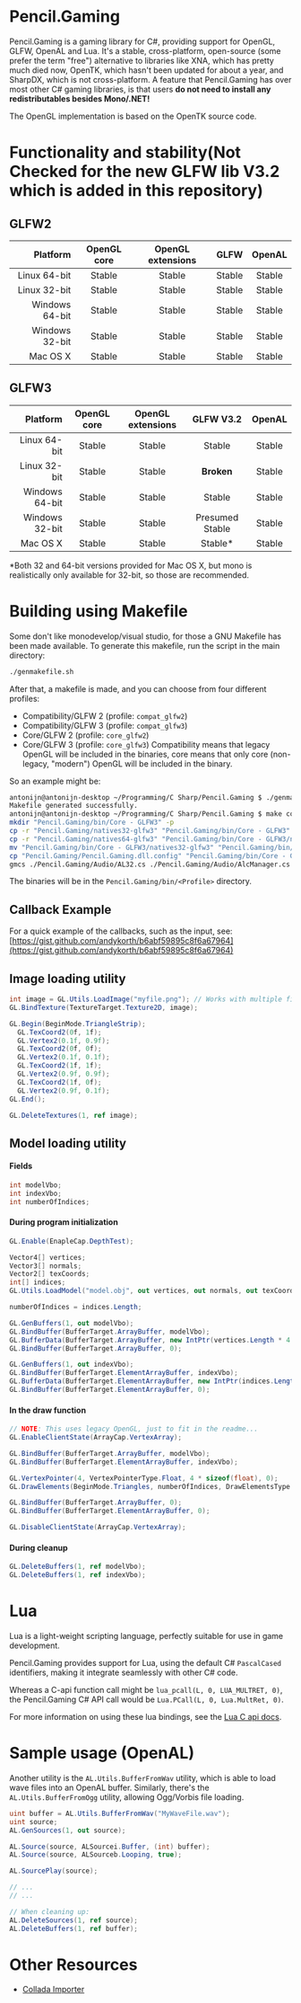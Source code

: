 Pencil.Gaming
=============
Pencil.Gaming is a gaming library for C#, providing support for OpenGL, GLFW, OpenAL and Lua. It's a stable, cross-platform, open-source (some prefer the term "free") alternative to libraries like XNA, which has pretty much died now, OpenTK, which hasn't been updated for about a year, and SharpDX, which is not cross-platform. A feature that Pencil.Gaming has over most other C# gaming libraries, is that users **do not need to install any redistributables besides Mono/.NET!** 

The OpenGL implementation is based on the OpenTK source code.

Functionality and stability(Not Checked for the new GLFW lib V3.2 which is added in this repository)
===========================
GLFW2
-----
| Platform       | OpenGL core     | OpenGL extensions | GLFW            | OpenAL    |
| --------------:|:---------------:|:-----------------:|:---------------:|:---------:|
| Linux 64-bit   | Stable          | Stable            | Stable          | Stable    |
| Linux 32-bit   | Stable          | Stable            | Stable          | Stable    |
| Windows 64-bit | Stable          | Stable            | Stable          | Stable    |
| Windows 32-bit | Stable          | Stable            | Stable          | Stable    |
| Mac OS X       | Stable          | Stable            | Stable          | Stable    |

GLFW3
-----
| Platform       | OpenGL core     | OpenGL extensions | GLFW V3.2       | OpenAL    |
| --------------:|:---------------:|:-----------------:|:---------------:|:---------:|
| Linux 64-bit   | Stable          | Stable            | Stable          | Stable    |
| Linux 32-bit   | Stable          | Stable            | **Broken**      | Stable    |
| Windows 64-bit | Stable          | Stable            | Stable          | Stable    |
| Windows 32-bit | Stable          | Stable            | Presumed Stable | Stable    |
| Mac OS X       | Stable          | Stable            | Stable*          | Stable    |

*Both 32 and 64-bit versions provided for Mac OS X, but mono is realistically only available for 32-bit, so those are recommended.

Building using Makefile
=======================
Some don't like monodevelop/visual studio, for those a GNU Makefile has been made available. To generate this makefile, run the script in the main directory:
```Bash
./genmakefile.sh
```
After that, a makefile is made, and you can choose from four different profiles:
- Compatibility/GLFW 2 (profile: `compat_glfw2`)
- Compatibility/GLFW 3 (profile: `compat_glfw3`)
- Core/GLFW 2 (profile: `core_glfw2`)
- Core/GLFW 3 (profile: `core_glfw3`)
Compatibility means that legacy OpenGL will be included in the binaries, core means that only core (non-legacy, "modern") OpenGL will be included in the binary.

So an example might be:
```Bash
antonijn@antonijn-desktop ~/Programming/C Sharp/Pencil.Gaming $ ./genmakefile.sh
Makefile generated successfully.
antonijn@antonijn-desktop ~/Programming/C Sharp/Pencil.Gaming $ make core_glfw3
mkdir "Pencil.Gaming/bin/Core - GLFW3" -p
cp -r "Pencil.Gaming/natives32-glfw3" "Pencil.Gaming/bin/Core - GLFW3"
cp -r "Pencil.Gaming/natives64-glfw3" "Pencil.Gaming/bin/Core - GLFW3/natives64"
mv "Pencil.Gaming/bin/Core - GLFW3/natives32-glfw3" "Pencil.Gaming/bin/Core - GLFW3/natives32"
cp "Pencil.Gaming/Pencil.Gaming.dll.config" "Pencil.Gaming/bin/Core - GLFW3/Pencil.Gaming.dll.config"
gmcs ./Pencil.Gaming/Audio/AL32.cs ./Pencil.Gaming/Audio/AlcManager.cs ./Pencil.Gaming/Audio/AL.cs ./Pencil.Gaming/Audio/ALUtils.cs ./Pencil.Gaming/Audio/ALEnums.cs ./Pencil.Gaming/Audio/ALDelegates.cs ./Pencil.Gaming/Audio/Alc32.cs ./Pencil.Gaming/Audio/Alc64.cs ./Pencil.Gaming/Audio/Sound.cs ./Pencil.Gaming/Audio/Listener.cs ./Pencil.Gaming/Audio/AL64.cs ./Pencil.Gaming/Graphics/GL.cs ./Pencil.Gaming/Graphics/GLCore.cs ./Pencil.Gaming/Graphics/GLUtils.cs ./Pencil.Gaming/Graphics/GlEnums.cs ./Pencil.Gaming/Graphics/GLDelegates.cs ./Pencil.Gaming/Graphics/AssetLoadException.cs ./Pencil.Gaming/Graphics/GLLoadException.cs ./Pencil.Gaming/Graphics/GLHelper.cs ./Pencil.Gaming/Graphics/Color4.cs ./Pencil.Gaming/AssemblyInfo.cs ./Pencil.Gaming/Glfw/Glfw2.cs ./Pencil.Gaming/Glfw/Glfw3DelegateTypes.cs ./Pencil.Gaming/Glfw/Glfw3Structs.cs ./Pencil.Gaming/Glfw/Glfw3MouseState.cs ./Pencil.Gaming/Glfw/Glfw2KeyboardState.cs ./Pencil.Gaming/Glfw/Glfw3_64.cs ./Pencil.Gaming/Glfw/Glfw2Delegates.cs ./Pencil.Gaming/Glfw/Glfw2_64.cs ./Pencil.Gaming/Glfw/Glfw3KeyboardState.cs ./Pencil.Gaming/Glfw/Glfw3Delegates.cs ./Pencil.Gaming/Glfw/Glfw3_32.cs ./Pencil.Gaming/Glfw/Glfw3.cs ./Pencil.Gaming/Glfw/Glfw2DelegateTypes.cs ./Pencil.Gaming/Glfw/Glfw2Enum.cs ./Pencil.Gaming/Glfw/Glfw2MouseState.cs ./Pencil.Gaming/Glfw/Glfw3Enum.cs ./Pencil.Gaming/Glfw/Glfw2Structs.cs ./Pencil.Gaming/Glfw/Glfw2_32.cs ./Pencil.Gaming/Math/Vector4.cs ./Pencil.Gaming/Math/Vector2.cs ./Pencil.Gaming/Math/Quaternion.cs ./Pencil.Gaming/Math/MathHelper.cs ./Pencil.Gaming/Math/Rectanglei.cs ./Pencil.Gaming/Math/Matrix.cs ./Pencil.Gaming/Math/Vector3.cs ./Pencil.Gaming/Math/Vector2i.cs ./Pencil.Gaming/Math/Rectangle.cs ./Pencil.Gaming/Math/Vector3i.cs ./Pencil.Gaming/Math/Vector4i.cs ./Pencil.Gaming/Applets/AppletRequest.cs ./Pencil.Gaming/Applets/Browsers.cs ./Pencil.Gaming/Applets/PApplet.cs ./Pencil.Gaming/Applets/SupportedBrowsersAttribute.cs ./Pencil.Gaming/AutoGeneratedAttribute.cs ./Pencil.Gaming/Scripting/Lua32.cs ./Pencil.Gaming/Scripting/LuaDelegates.cs ./Pencil.Gaming/Scripting/Lua64.cs ./Pencil.Gaming/Scripting/LuaL64.cs ./Pencil.Gaming/Scripting/LuaLMacroFunctions.cs ./Pencil.Gaming/Scripting/LuaL32.cs ./Pencil.Gaming/Scripting/Lua.cs ./Pencil.Gaming/Scripting/LuaEnums.cs ./Pencil.Gaming/Scripting/LuaStructs.cs ./Pencil.Gaming/Scripting/LuaMacroFunctions.cs ./Pencil.Gaming/Scripting/LuaL.cs ./Pencil.Gaming/Scripting/LuaDelegateTypes.cs ./Pencil.Gaming/Scripting/LuaLDelegates.cs  -out:"Pencil.Gaming/bin/Core - GLFW3/Pencil.Gaming.exe" -define:USE_GL_CORE\;USE_GLFW3 -r:System.Drawing -r:System.Core -r:Pencil.Gaming/NVorbis.dll -optimize+ -debug- -target:library -platform:anycpu -unsafe+
```

The binaries will be in the `Pencil.Gaming/bin/<Profile>` directory.

Callback Example
----------------
For a quick example of the callbacks, such as the input, see:
[https://gist.github.com/andykorth/b6abf59895c8f6a67964](https://gist.github.com/andykorth/b6abf59895c8f6a67964)


Image loading utility
---------------------
```C#
int image = GL.Utils.LoadImage("myfile.png"); // Works with multiple file formats
GL.BindTexture(TextureTarget.Texture2D, image);

GL.Begin(BeginMode.TriangleStrip);
  GL.TexCoord2(0f, 1f);
  GL.Vertex2(0.1f, 0.9f);
  GL.TexCoord2(0f, 0f);
  GL.Vertex2(0.1f, 0.1f);
  GL.TexCoord2(1f, 1f);
  GL.Vertex2(0.9f, 0.9f);
  GL.TexCoord2(1f, 0f);
  GL.Vertex2(0.9f, 0.1f);
GL.End();

GL.DeleteTextures(1, ref image);
```

Model loading utility
----------------------

#### Fields
```C#
int modelVbo;
int indexVbo;
int numberOfIndices;
```

#### During program initialization
```C#
GL.Enable(EnapleCap.DepthTest);

Vector4[] vertices;
Vector3[] normals;
Vector2[] texCoords;
int[] indices;
GL.Utils.LoadModel("model.obj", out vertices, out normals, out texCoords, out indices, false);

numberOfIndices = indices.Length;

GL.GenBuffers(1, out modelVbo);
GL.BindBuffer(BufferTarget.ArrayBuffer, modelVbo);
GL.BufferData(BufferTarget.ArrayBuffer, new IntPtr(vertices.Length * 4 * sizeof(float)), vertices, BufferUsageHint.StaticDraw);
GL.BindBuffer(BufferTarget.ArrayBuffer, 0);

GL.GenBuffers(1, out indexVbo);
GL.BindBuffer(BufferTarget.ElementArrayBuffer, indexVbo);
GL.BufferData(BufferTarget.ElementArrayBuffer, new IntPtr(indices.Length * sizeof(int)), indices, BufferUsageHint.StaticDraw);
GL.BindBuffer(BufferTarget.ElementArrayBuffer, 0);
```

#### In the draw function
```C#
// NOTE: This uses legacy OpenGL, just to fit in the readme...
GL.EnableClientState(ArrayCap.VertexArray);

GL.BindBuffer(BufferTarget.ArrayBuffer, modelVbo);
GL.BindBuffer(BufferTarget.ElementArrayBuffer, indexVbo);

GL.VertexPointer(4, VertexPointerType.Float, 4 * sizeof(float), 0);
GL.DrawElements(BeginMode.Triangles, numberOfIndices, DrawElementsType.UnsignedInt, 0);

GL.BindBuffer(BufferTarget.ArrayBuffer, 0);
GL.BindBuffer(BufferTarget.ElementArrayBuffer, 0);

GL.DisableClientState(ArrayCap.VertexArray);
```

#### During cleanup
```C#
GL.DeleteBuffers(1, ref modelVbo);
GL.DeleteBuffers(1, ref indexVbo);
```

Lua
===
Lua is a light-weight scripting language, perfectly suitable for use in game development.

Pencil.Gaming provides support for Lua, using the default C# `PascalCased` identifiers, making it integrate seamlessly with other C# code.

Whereas a C-api function call might be `lua_pcall(L, 0, LUA_MULTRET, 0)`, the Pencil.Gaming C# API call would be `Lua.PCall(L, 0, Lua.MultRet, 0)`.

For more information on using these lua bindings, see the [Lua C api docs](http://www.lua.org/pil/contents.html#24).

Sample usage (OpenAL)
=====================
Another utility is the `AL.Utils.BufferFromWav` utility, which is able to load wave files into an OpenAL buffer. Similarly, there's the `AL.Utils.BufferFromOgg` utility, allowing Ogg/Vorbis file loading.

```C#
uint buffer = AL.Utils.BufferFromWav("MyWaveFile.wav");
uint source;
AL.GenSources(1, out source);

AL.Source(source, ALSourcei.Buffer, (int) buffer);
AL.Source(source, ALSourceb.Looping, true);

AL.SourcePlay(source);

// ...
// ...

// When cleaning up:
AL.DeleteSources(1, ref source);
AL.DeleteBuffers(1, ref buffer);
```

Other Resources
===============

* [Collada Importer](http://sourceforge.net/projects/csharpcollada/)
